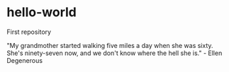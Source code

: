 # hello-world
First repository

"My grandmother started walking five miles a day when she was sixty. She's ninety-seven now, and we don't know where the hell she is." - Ellen Degenerous

